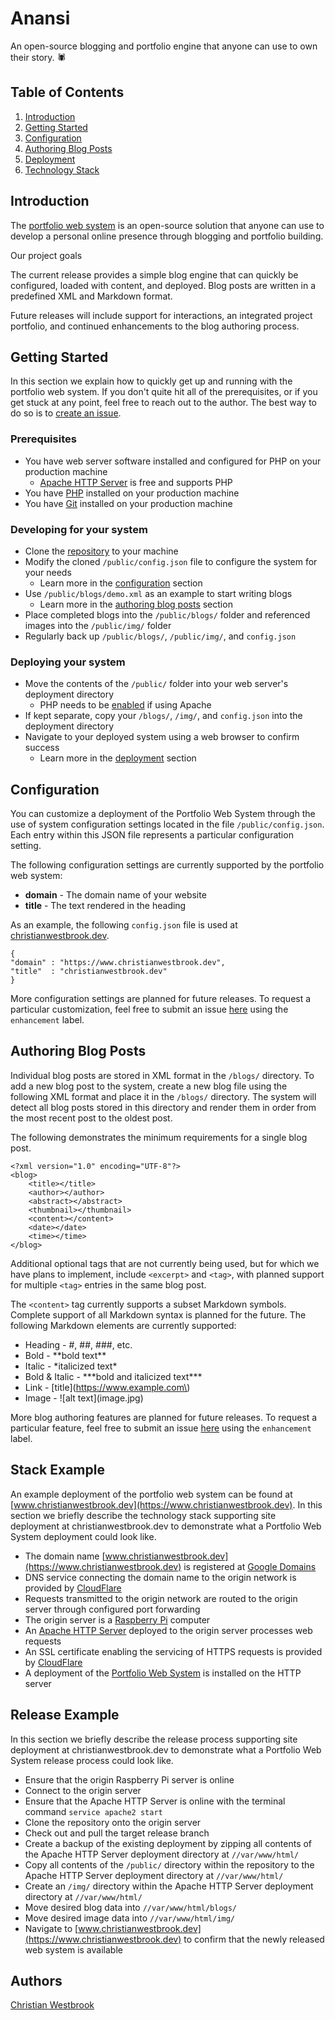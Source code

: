 # Anansi

An open-source blogging and portfolio engine that anyone can use to own their story. 🕷️

## Table of Contents
1. [Introduction](#introduction)
2. [Getting Started](#getting-started)
3. [Configuration](#configuration)
4. [Authoring Blog Posts](#authoring-blog-posts)
5. [Deployment](#deployment)
6. [Technology Stack](#technology-stack)

## Introduction

The [portfolio web system](https://www.github.com/christian-westbrook/portfolio-web-system/) is an open-source solution that anyone can use to develop a personal online presence through blogging and portfolio building.  

Our project goals 

The current release provides a simple blog engine that can quickly be configured, loaded with content, and deployed. Blog posts are written in a predefined XML and Markdown format.  

Future releases will include support for interactions, an integrated project portfolio, and continued enhancements to the blog authoring process.  

## Getting Started

In this section we explain how to quickly get up and running with the portfolio web system. If you don't quite hit all of the prerequisites, or if you get stuck at any point, feel free to reach out to the author. The best way to do so is to [create an issue](https://github.com/christian-westbrook/portfolio-web-system/issues).

### Prerequisites
- You have web server software installed and configured for PHP on your production machine
	- [Apache HTTP Server](https://httpd.apache.org/) is free and supports PHP
- You have [PHP](https://www.php.net/) installed on your production machine
- You have [Git](https://git-scm.com/) installed on your production machine

### Developing for your system

- Clone the [repository](https://github.com/christian-westbrook/portfolio-web-system.git) to your machine
- Modify the cloned `/public/config.json` file to configure the system for your needs
	- Learn more in the [configuration](#configuration) section
- Use `/public/blogs/demo.xml` as an example to start writing blogs
	- Learn more in the [authoring blog posts](#authoring-blog-posts) section
- Place completed blogs into the `/public/blogs/` folder and referenced images into the `/public/img/` folder
- Regularly back up `/public/blogs/`, `/public/img/`, and `config.json`

### Deploying your system
- Move the contents of the `/public/` folder into your web server's deployment directory
	- PHP needs to be [enabled](https://stackoverflow.com/questions/42654694/enable-php-apache2) if using Apache
- If kept separate, copy your `/blogs/`, `/img/`, and `config.json` into the deployment directory
- Navigate to your deployed system using a web browser to confirm success
	- Learn more in the [deployment](#deployment) section

## Configuration

You can customize a deployment of the Portfolio Web System through the use of system configuration settings located in the file `/public/config.json`. Each entry within this JSON file represents a particular configuration setting.

The following configuration settings are currently supported by the portfolio web system:  
- **domain** - The domain name of your website  
- **title** - The text rendered in the heading  

As an example, the following `config.json` file is used at [christianwestbrook.dev](https://www.christianwestbrook.dev/).  

`{`  
`"domain" : "https://www.christianwestbrook.dev",`  
`"title"  : "christianwestbrook.dev"`  
`}`  

More configuration settings are planned for future releases. To request a particular customization, feel free to submit an issue [here](https://github.com/christian-westbrook/portfolio-web-system/issues) using the `enhancement` label.

## Authoring Blog Posts

Individual blog posts are stored in XML format in the `/blogs/` directory. To add a new blog post to the system, create a new blog file using the following XML format and place it in the `/blogs/` directory. The system will detect all blog posts stored in this directory and render them in order from the most recent post to the oldest post.

The following demonstrates the minimum requirements for a single blog post.

```
<?xml version="1.0" encoding="UTF-8"?>
<blog>
	<title></title>
	<author></author>
	<abstract></abstract>
	<thumbnail></thumbnail>
	<content></content>
	<date></date>
	<time></time>
</blog>
```

Additional optional tags that are not currently being used, but for which we have plans to implement, include `<excerpt>` and `<tag>`, with planned support for multiple `<tag>` entries in the same blog post.  

The `<content>` tag currently supports a subset Markdown symbols. Complete support of all Markdown syntax is planned for the future. The following Markdown elements are currently supported:

- Heading - #, ##, ###, etc.
- Bold - \*\*bold text\*\*
- Italic - \*italicized text\*
- Bold & Italic - \*\*\*bold and italicized text\*\*\*
- Link - \[title\]\(https://www.example.com\)
- Image - !\[alt text\]\(image.jpg\)

More blog authoring features are planned for future releases. To request a particular feature, feel free to submit an issue [here](https://github.com/christian-westbrook/portfolio-web-system/issues) using the `enhancement` label.

## Stack Example

An example deployment of the portfolio web system can be found at [www.christianwestbrook.dev](https://www.christianwestbrook.dev). In this section we briefly describe the technology stack supporting site deployment at christianwestbrook.dev to demonstrate what a Portfolio Web System deployment could look like.  

- The domain name [www.christianwestbrook.dev](https://www.christianwestbrook.dev) is registered at [Google Domains](https://domains.google/)
- DNS service connecting the domain name to the origin network is provided by [CloudFlare](https://www.cloudflare.com/)
- Requests transmitted to the origin network are routed to the origin server through configured port forwarding
- The origin server is a [Raspberry Pi](https://www.raspberrypi.com/) computer
- An [Apache HTTP Server](https://httpd.apache.org/) deployed to the origin server processes web requests
- An SSL certificate enabling the servicing of HTTPS requests is provided by [CloudFlare](https://www.cloudflare.com/)
- A deployment of the [Portfolio Web System](https://github.com/christian-westbrook/portfolio-web-system) is installed on the HTTP server

## Release Example

In this section we briefly describe the release process supporting site deployment at christianwestbrook.dev to demonstrate what a Portfolio Web System release process could look like.

- Ensure that the origin Raspberry Pi server is online
- Connect to the origin server
- Ensure that the Apache HTTP Server is online with the terminal command `service apache2 start`
- Clone the repository onto the origin server
- Check out and pull the target release branch
- Create a backup of the existing deployment by zipping all contents of the Apache HTTP Server deployment directory at `//var/www/html/`
- Copy all contents of the `/public/` directory within the repository to the Apache HTTP Server deployment directory at `//var/www/html/`
- Create an `/img/` directory within the Apache HTTP Server deployment directory at `//var/www/html/`
- Move desired blog data into `//var/www/html/blogs/`
- Move desired image data into `//var/www/html/img/`
- Navigate to [www.christianwestbrook.dev](https://www.christianwestbrook.dev) to confirm that the newly released web system is available

## Authors

[Christian Westbrook](https://www.christianwestbrook.dev)